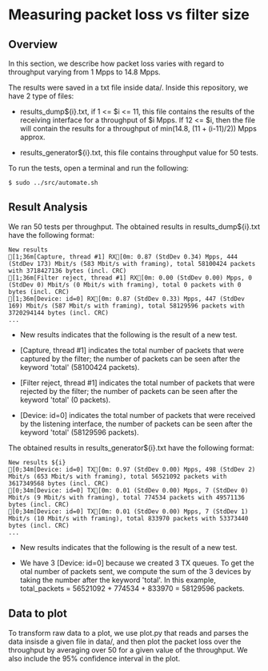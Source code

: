 # Measuring packet loss vs filter size

## Overview
In this section, we describe how packet loss varies with regard to throughput varying from 1 Mpps to 14.8 Mpps.

The results were saved in a txt file inside data/. Inside this repository, we have 2 type of files:

* results_dump${i}.txt, if 1 <= $i <= 11, this file contains the results of the receiving interface for a throughput of $i Mpps. If 12 <= $i, then the file will contain the results for a throughput of min(14.8, $(11 + ($i-11)/2)) Mpps approx.

* results_generator${i}.txt, this file contains throughput value for 50 tests.

To run the tests, open a terminal and run the following:

```
$ sudo ../src/automate.sh
```

## Result Analysis
We ran 50 tests per throughput. The obtained results in results_dump${i}.txt have the following format:

```
New results
[1;36m[Capture, thread #1] RX[0m: 0.87 (StdDev 0.34) Mpps, 444 (StdDev 173) Mbit/s (583 Mbit/s with framing), total 58100424 packets with 3718427136 bytes (incl. CRC)
[1;36m[Filter reject, thread #1] RX[0m: 0.00 (StdDev 0.00) Mpps, 0 (StdDev 0) Mbit/s (0 Mbit/s with framing), total 0 packets with 0 bytes (incl. CRC)
[1;36m[Device: id=0] RX[0m: 0.87 (StdDev 0.33) Mpps, 447 (StdDev 169) Mbit/s (587 Mbit/s with framing), total 58129596 packets with 3720294144 bytes (incl. CRC)
...
```

* New results indicates that the following is the result of a new test.

* [Capture, thread #1] indicates the total number of packets that were captured by the filter; the number of packets can be seen after the keyword 'total' (58100424 packets).

* [Filter reject, thread #1] indicates the total number of packets that were rejected by the filter; the number of packets can be seen after the keyword 'total' (0 packets).

* [Device: id=0] indicates the total number of packets that were received by the listening interface, the number of packets can be seen after the keyword 'total' (58129596 packets).


The obtained results in results_generator${i}.txt have the following format:

```
New results ${i}
[0;34m[Device: id=0] TX[0m: 0.97 (StdDev 0.00) Mpps, 498 (StdDev 2) Mbit/s (653 Mbit/s with framing), total 56521092 packets with 3617349568 bytes (incl. CRC)
[0;34m[Device: id=0] TX[0m: 0.01 (StdDev 0.00) Mpps, 7 (StdDev 0) Mbit/s (9 Mbit/s with framing), total 774534 packets with 49571136 bytes (incl. CRC)
[0;34m[Device: id=0] TX[0m: 0.01 (StdDev 0.00) Mpps, 7 (StdDev 1) Mbit/s (10 Mbit/s with framing), total 833970 packets with 53373440 bytes (incl. CRC)
...
```

* New results indicates that the following is the result of a new test.

* We have 3 [Device: id=0] because we created 3 TX queues. To get the otal number of packets sent, we compute the sum of the 3 devices by taking the number after the keyword 'total'. In this example, total_packets = 56521092 + 774534 + 833970 = 58129596 packets.

## Data to plot

To transform raw data to a plot, we use plot.py that reads and parses the data insisde a given file in data/, and then plot the packet loss over the throughput by averaging over 50 for a given value of the throughput. We also include the 95% confidence interval in the plot.